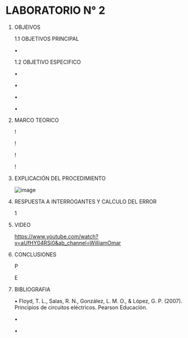 # LABORATORIO N° 2
1. OBJEIVOS

    1.1 OBJETIVOS PRINCIPAL

    •	
    
     1.2 OBJETIVO ESPECIFICO
     
    •	
        
    •	
        
    •	
        
    •	

2. MARCO TEORICO

    !
    
    !

    !

    !

3. EXPLICACIÓN DEL PROCEDIMIENTO
    
    ![image](https://user-images.githubusercontent.com/116808294/212772731-1da83d82-0211-40ff-a219-9f5b21442869.png)

4. RESPUESTA A INTERROGANTES Y CALCULO DEL ERROR

    1

5. VIDEO

    https://www.youtube.com/watch?v=aUfHY04RSi0&ab_channel=WilliamOmar

6. CONCLUSIONES

    P

    E
    
7. BIBLIOGRAFIA
    
    • Floyd, T. L., Salas, R. N., González, L. M. O., & López, G. P. (2007). Principios de circuitos eléctricos. Pearson Educación.
    
    • 
    
    • 
